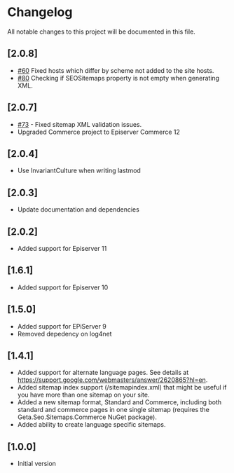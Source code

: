 # Changelog

All notable changes to this project will be documented in this file.

## [2.0.8]

- [#60](https://github.com/Geta/SEO.Sitemaps/issues/60) Fixed hosts which differ by scheme not added to the site hosts.
- [#80](https://github.com/Geta/SEO.Sitemaps/pull/80) Checking if SEOSitemaps property is not empty when generating XML.

## [2.0.7]

- [#73](https://github.com/Geta/SEO.Sitemaps/issues/73) - Fixed sitemap XML validation issues.
- Upgraded Commerce project to Episerver Commerce 12

## [2.0.4]

- Use InvariantCulture when writing lastmod

## [2.0.3]

- Update documentation and dependencies

## [2.0.2]

- Added support for Episerver 11

## [1.6.1]

- Added support for Episerver 10

## [1.5.0]

- Added support for EPiServer 9
- Removed depedency on log4net

## [1.4.1]

- Added support for alternate language pages. See details at https://support.google.com/webmasters/answer/2620865?hl=en.
- Added sitemap index support (/sitemapindex.xml) that might be useful if you have more than one sitemap on your site.
- Added a new sitemap format, Standard and Commerce, including both standard and commerce pages in one single sitemap (requires the Geta.Seo.Sitemaps.Commerce NuGet package).
- Added ability to create language specific sitemaps.

## [1.0.0]

- Initial version
